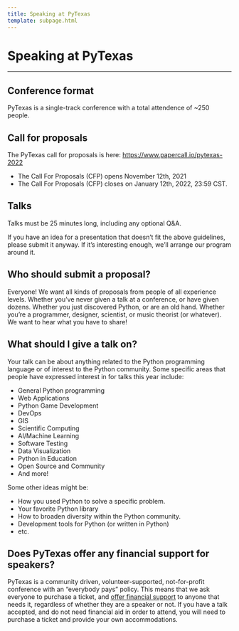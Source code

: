 ```yaml
---
title: Speaking at PyTexas
template: subpage.html
---
```


# Speaking at PyTexas
---

## Conference format
PyTexas is a single-track conference with a total attendence of ~250 people.

## Call for proposals
The PyTexas call for proposals is here: <https://www.papercall.io/pytexas-2022>

* The Call For Proposals (CFP) opens November 12th, 2021
* The Call For Proposals (CFP) closes on January 12th, 2022, 23:59 CST.

## Talks
Talks must be 25 minutes long, including any optional Q&A.

If you have an idea for a presentation that doesn’t fit the above guidelines, please submit it anyway. If it’s interesting enough, we’ll arrange our program around it.

## Who should submit a proposal?
Everyone! We want all kinds of proposals from people of all experience levels. Whether you’ve never given a talk at a conference, or have given dozens. Whether you just discovered Python, or are an old hand. Whether you’re a programmer, designer, scientist, or music theorist (or whatever). We want to hear what you have to share!

## What should I give a talk on?
Your talk can be about anything related to the Python programming language or of interest to the Python community. Some specific areas that people have expressed interest in for talks this year include:

- General Python programming
- Web Applications
- Python Game Development
- DevOps
- GIS
- Scientific Computing
- AI/Machine Learning
- Software Testing
- Data Visualization
- Python in Education
- Open Source and Community
- And more!

Some other ideas might be:

- How you used Python to solve a specific problem.
- Your favorite Python library
- How to broaden diversity within the Python community.
- Development tools for Python (or written in Python)
- etc.

## Does PyTexas offer any financial support for speakers?
PyTexas is a community driven, volunteer-supported, not-for-profit conference with an “everybody pays” policy. This means that we ask everyone to purchase a ticket, and [offer financial support](/about/grants) to anyone that needs it, regardless of whether they are a speaker or not. If you have a talk accepted, and do not need financial aid in order to attend, you will need to purchase a ticket and provide your own accommodations.
